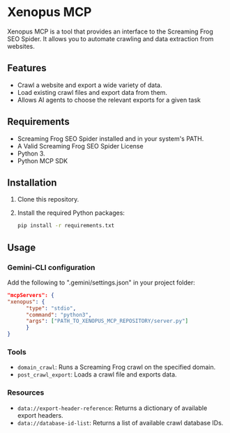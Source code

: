 # Xenopus MCP

Xenopus MCP is a tool that provides an interface to the Screaming Frog SEO Spider. It allows you to automate crawling and data extraction from websites.

## Features

*   Crawl a website and export a wide variety of data.
*   Load existing crawl files and export data from them.
*   Allows AI agents to choose the relevant exports for a given task

## Requirements

*   Screaming Frog SEO Spider installed and in your system's PATH.
*   A Valid Screaming Frog SEO Spider License
*   Python 3.
*   Python MCP SDK

## Installation

1.  Clone this repository.
2.  Install the required Python packages:

    ```bash
    pip install -r requirements.txt
    ```

## Usage

### Gemini-CLI configuration
Add the following to ".gemini/settings.json" in your project folder:
```json  
"mcpServers": {
"xenopus": {
      "type": "stdio",
      "command": "python3",
      "args": ["PATH_TO_XENOPUS_MCP_REPOSITORY/server.py"]
      }
}
```



### Tools

*   `domain_crawl`: Runs a Screaming Frog crawl on the specified domain.
*   `post_crawl_export`: Loads a crawl file and exports data.

### Resources

*   `data://export-header-reference`: Returns a dictionary of available export headers.
*   `data://database-id-list`: Returns a list of available crawl database IDs.


